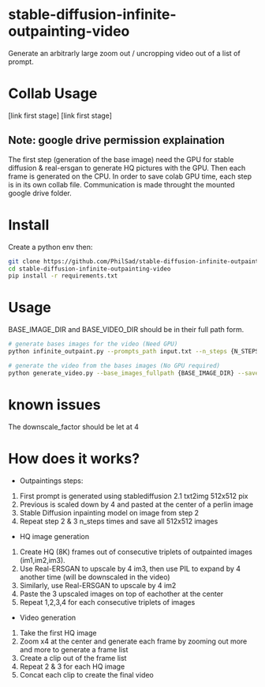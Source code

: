 # stable-diffusion-infinite-outpainting-video

Generate an arbitrarly large zoom out / uncropping video out of a list of prompt.

# Collab Usage

[link first stage]
[link first stage]

## Note: google drive permission explaination
The first step (generation of the base image) need the GPU for stable diffusion & real-ersgan to generate HQ pictures with the GPU. Then each frame is generated on the CPU.
In order to save colab GPU time, each step is in its own collab file. Communication is made throught the mounted google drive folder.

# Install

Create a python env then:

```bash
git clone https://github.com/PhilSad/stable-diffusion-infinite-outpainting-video.git
cd stable-diffusion-infinite-outpainting-video
pip install -r requirements.txt
```

# Usage
BASE_IMAGE_DIR and BASE_VIDEO_DIR should be in their full path form.

```bash
# generate bases images for the video (Need GPU)
python infinite_outpaint.py --prompts_path input.txt --n_steps {N_STEPS} --downscale_factor 4 --save_folder {BASE_IMAGE_DIR}

# generate the video from the bases images (No GPU required)
python generate_video.py --base_images_fullpath {BASE_IMAGE_DIR} --save_videos_fullpath {BASE_VIDEO_DIR} --downscale_factor 4 
```

# known issues

The downscale_factor should be let at 4


# How does it works?
* Outpaintings steps:
1. First prompt is generated using stablediffusion 2.1 txt2img 512x512 pix
2. Previous is scaled down by 4 and pasted at the center of a perlin image
3. Stable Diffusion inpainting model on image from step 2
4. Repeat step 2 & 3 n_steps times and save all 512x512 images

* HQ image generation
1. Create HQ (8K) frames out of consecutive triplets of outpainted images (im1,im2,im3).
2. Use Real-ERSGAN to upscale by 4 im3, then use PIL to expand by 4 another time (will be downscaled in the video)
3. Similarly, use Real-ERSGAN to upscale by 4 im2
4. Paste the 3 upscaled images on top of eachother at the center
5. Repeat 1,2,3,4 for each consecutive triplets of images

* Video generation
1. Take the first HQ image
2. Zoom x4 at the center and generate each frame by zooming out more and more to generate a frame list
3. Create a clip out of the frame list
4. Repeat 2 & 3 for each HQ image
5. Concat each clip to create the final video 
